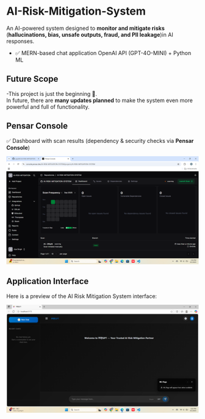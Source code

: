 # AI-Risk-Mitigation-System

An AI-powered system designed to **monitor and mitigate risks** (**hallucinations, bias, unsafe outputs, fraud, and PII leakage**)in AI responses.   
- ✅ MERN-based chat application  OpenAI API  (GPT-4O-MINI) + Python ML
## Future Scope
-This project is just the beginning 🚀.  
In future, there are **many updates planned** to make the system even more powerful and full of functionality.


## Pensar Console
 ✅ Dashboard with scan results (dependency & security checks via **Pensar Console**)

![Dashboard Screenshot](https://github.com/jiya2401/AI-RISK-MITIGATION-SYSTEM/blob/main/Screenshot%202025-09-01%20175822.png?raw=true) 


## Application Interface

Here is a preview of the AI Risk Mitigation System interface:

![App Screenshot](https://github.com/jiya2401/AI-RISK-MITIGATION-SYSTEM/raw/main/Screenshot%202025-09-01%20182030.png)


